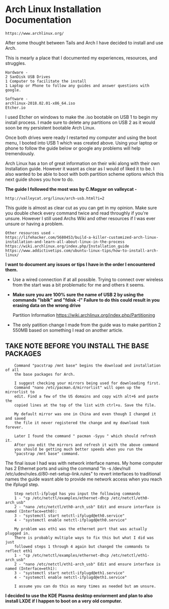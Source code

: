 # **Arch Linux Installation Documentation**

	https://www.archlinux.org/

After some thought between Tails and Arch I have decided to install and use Arch.

This is mearly a place that I documented my experiences, resources, and struggles. 

	Hardware - 
	2 SanDisk USB Drives
	1 Computer to facilitate the install
	1 Laptop or Phone to follow any guides and answer questions with google.
	
	Software -
	archlinux-2018.02.01-x86_64.iso
	Etcher.io

I used Etcher on windows to make the .iso bootable on USB 1 to begin my install
process. I made sure to delete any partitions on USB 2 as it would soon be my
persistent bootable Arch Linux.

Once both drives were ready I restarted my computer and using the boot menu, I
booted into USB 1 which was created above. Using your laptop or phone to follow the guide below 
or google any problems will help tremendously. 

Arch Linux has a ton of great information on their wiki along with their own
Installation guide. However it wasnt as clear as I would of liked it to be. I also 
wanted to be able to boot with both partition scheme options which this next guide
shows you how to do. 


**The guide I followed the most was by C.Magyar on valleycat -**

    http://valleycat.org/linux/arch-usb.html?i=2

This guide is almost as clear cut as you can get in my opinion. Make sure you
double check every command twice and read throughly if you're unsure. However I
still used Archs Wiki and other resources if I was ever unsure or having a
problem. 

    Other resources used -
    https://lifehacker.com/5680453/build-a-killer-customized-arch-linux-installation-and-learn-all-about-linux-in-the-process
    https://wiki.archlinux.org/index.php/Installation_guide
    https://www.addictivetips.com/ubuntu-linux-tips/how-to-install-arch-linux/

**I want to document any issues or tips I have in the order I encountered them.**

* Use a wired connection if at all possible. Trying to connect over wireless from
the start was a bit problematic for me and others it seems.

* **Make sure you are 100% sure the name of USB 2 by using the commands "lsblk" and
"fdisk -l" Failure to do this could result in you erasing data on the wrong drive**

	Partition Information https://wiki.archlinux.org/index.php/Partitioning 
 
* The only patition change I made from the guide was to make partition 2 550MB
based on something I read on another article.

## TAKE NOTE BEFORE YOU INSTALL THE BASE PACKAGES 
    
        Command "pacstrap /mnt base" begins the download and installation of all
        the base packages for Arch. 
        
        I suggest checking your mirrors being used for downloading first.
        Command "nano /etc/pacman.d/mirrorlist" will open up the mirrorlist to
        edit. Find a few of the US domains and copy with alt+6 and paste the
        copied lines at the top of the list with ctrl+u. Save the file.
        
        My default mirror was one in China and even though I changed it and saved
        the file it never registered the change and my download took forever. 
        
        Later I found the command " pacman -Syyu " which should refresh it. 
        After you edit the mirrors and refresh it with the above command
        you should be getting much better speeds when you run the 
        "pacstrap /mnt base" command.
        


The final issue I had was with network interface names. My home computer has 2
Ethernet ports and using the command "ln -s /dev/null /etc/udev/rules.d/80-net-setup-link.rules"
to revert interfaces to traditional names the guide wasnt able to provide me
network access when you reach the ifplugd step.

        Step netctl-ifplugd has you input the following commands
        1 - "cp /etc/netctl/examples/ethernet-dhcp /etc/netctl/eth0-arch_usb"
        2 - "nano /etc/netctl/eth0-arch_usb" Edit and ensure interface is named (Interface=eth0):
        3 - "systemctl start netctl-ifplugd@eth0.service"
        4 - "systemctl enable netctl-ifplugd@eth0.service"
        
        My problem was eth1 was the ethernet port that was actually plugged in.
        There is probably multiple ways to fix this but what I did was just
        followed steps 1 through 4 again but changed the commands to reflect eth1
        1 - "cp /etc/netctl/examples/ethernet-dhcp /etc/netctl/eth1-arch_usb"
        2 - "nano /etc/netctl/eth1-arch_usb" Edit and ensure interface is named (Interface=eth1):
        3 - "systemctl start netctl-ifplugd@eth1.service"
        4 - "systemctl enable netctl-ifplugd@eth1.service"
        
        I assume you can do this as many times as needed but am unsure.
        
**I decided to use the KDE Plasma desktop enviorment and plan to also install LXDE if I happen to boot on a very old computer.**

